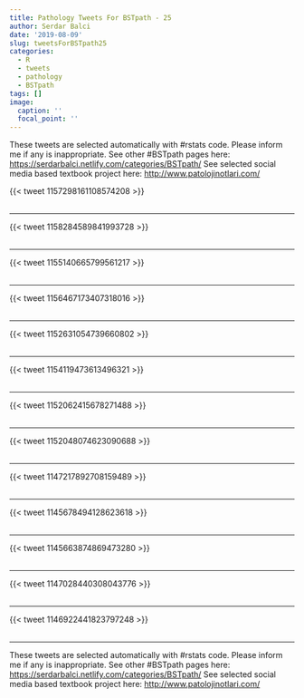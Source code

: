 ```yaml
---
title: Pathology Tweets For BSTpath - 25
author: Serdar Balci
date: '2019-08-09'
slug: tweetsForBSTpath25
categories:
  - R
  - tweets
  - pathology
  - BSTpath
tags: []
image:
  caption: ''
  focal_point: ''
---
```



These tweets are selected automatically with #rstats code. Please inform me if any is inappropriate.
See other #BSTpath pages here: https://serdarbalci.netlify.com/categories/BSTpath/ 
See selected social media based textbook project here: http://www.patolojinotlari.com/

{{< tweet 1157298161108574208 >}}
<br>
<br>
<hr>
{{< tweet 1158284589841993728 >}}
<br>
<br>
<hr>
{{< tweet 1155140665799561217 >}}
<br>
<br>
<hr>
{{< tweet 1156467173407318016 >}}
<br>
<br>
<hr>
{{< tweet 1152631054739660802 >}}
<br>
<br>
<hr>
{{< tweet 1154119473613496321 >}}
<br>
<br>
<hr>
{{< tweet 1152062415678271488 >}}
<br>
<br>
<hr>
{{< tweet 1152048074623090688 >}}
<br>
<br>
<hr>
{{< tweet 1147217892708159489 >}}
<br>
<br>
<hr>
{{< tweet 1145678494128623618 >}}
<br>
<br>
<hr>
{{< tweet 1145663874869473280 >}}
<br>
<br>
<hr>
{{< tweet 1147028440308043776 >}}
<br>
<br>
<hr>
{{< tweet 1146922441823797248 >}}
<br>
<br>
<hr>


These tweets are selected automatically with #rstats code. Please inform me if any is inappropriate.
See other #BSTpath pages here: https://serdarbalci.netlify.com/categories/BSTpath/ 
See selected social media based textbook project here: http://www.patolojinotlari.com/
